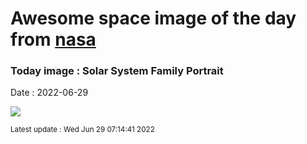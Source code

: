 
# Awesome space image of the day from [nasa](https://api.nasa.gov/)

### Today image : Solar System Family Portrait

Date : 2022-06-29


![](https://apod.nasa.gov/apod/image/2206/SolSysPortrait_Trigo_1080_annotated.jpg)

<small>Latest update : Wed Jun 29 07:14:41 2022</small>


